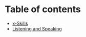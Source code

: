 # Table of contents

* [x-Skills](README.md)
* [Listening and Speaking](listening-and-speaking.md)


